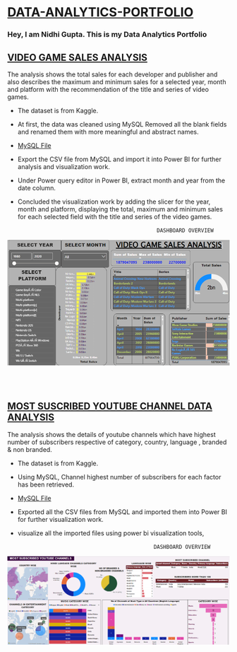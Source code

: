 # [DATA-ANALYTICS-PORTFOLIO](https://github.com/nidhigupta13/DATA-ANALYTICS-PORTFOLIO)                                    

### Hey, I am Nidhi Gupta. This is my Data Analytics Portfolio 

## [VIDEO GAME SALES ANALYSIS](https://github.com/nidhigupta13/DATA-ANALYTICS-PORTFOLIO/tree/main/Video%20Games%20Sales%20Data%20Analysis)
 The analysis shows the total sales for each developer and publisher and 
  also describes the maximum and minimum sales for a selected year, month and platform with   the recommendation of the title and series of video games. 
      
   * The dataset is from Kaggle.
   * At first, the data was cleaned using MySQL 
        Removed all the blank fields and renamed them with more meaningful and abstract names.
   * [MySQL File](https://github.com/nidhigupta13/DATA-ANALYTICS-PORTFOLIO/blob/main/Video%20Games%20Sales%20Data%20Analysis/Clean%20data%20(bets%20selling%20video%20games).sql) 
   * Export the CSV file from MySQL and import it into Power BI for further analysis and visualization work.
   * Under Power query editor in Power BI, extract month and year from the date column. 
   * Concluded the visualization work by adding the slicer for the year, month and platform, 
         displaying the total, maximum and minimum sales for each selected field with the title and series of the video games.
         
                                                     DASHBOARD OVERVIEW
![](https://github.com/nidhigupta13/DATA-ANALYTICS-PORTFOLIO/blob/main/Video%20Games%20Sales%20Data%20Analysis/Video_game_sales_Dashboard.png)
      
    
<br><br>

## [MOST SUSCRIBED YOUTUBE CHANNEL DATA ANALYSIS](https://github.com/nidhigupta13/DATA-ANALYTICS-PORTFOLIO/tree/main/Most%20Subscribed%20YouTube%20Channel)
 The analysis shows the details of youtube channels which have highest number of subscribers respective of category, country, language , branded & non branded.
 
   * The dataset is from Kaggle.
   * Using MySQL, Channel highest number of subscribers for each factor has been retrieved. 
   * [MySQL File](https://github.com/nidhigupta13/DATA-ANALYTICS-PORTFOLIO/blob/main/Most%20Subscribed%20YouTube%20Channel/Most%20Subscribed%20Youtube%20Channels.sql) 
   * Exported all the CSV files from MySQL and imported them into Power BI for further visualization work.
   * visualize all the imported files using power bi visualization tools,    
                                                   
                                                    DASHBOARD OVERVIEW
![](https://github.com/nidhigupta13/DATA-ANALYTICS-PORTFOLIO/blob/main/Most%20Subscribed%20YouTube%20Channel/Dashboard.png)
      
